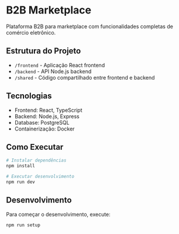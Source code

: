 # B2B Marketplace

Plataforma B2B para marketplace com funcionalidades completas de comércio eletrônico.

## Estrutura do Projeto

- `/frontend` - Aplicação React frontend
- `/backend` - API Node.js backend
- `/shared` - Código compartilhado entre frontend e backend

## Tecnologias

- Frontend: React, TypeScript
- Backend: Node.js, Express
- Database: PostgreSQL
- Containerização: Docker

## Como Executar

```bash
# Instalar dependências
npm install

# Executar desenvolvimento
npm run dev
```

## Desenvolvimento

Para começar o desenvolvimento, execute:

```bash
npm run setup
```
